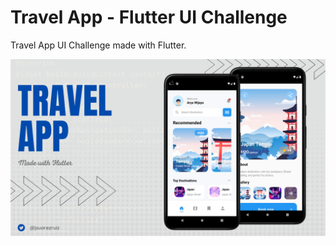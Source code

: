 # Travel App - Flutter UI Challenge

Travel App UI Challenge made with Flutter.

![TravelApp](images/travelapp-flutter.png)
